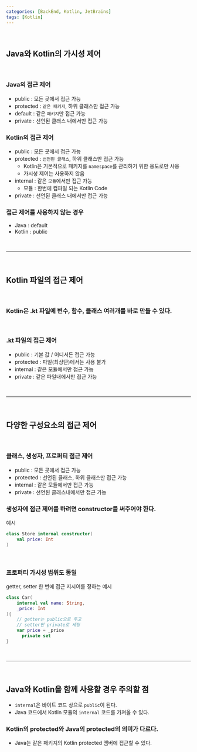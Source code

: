 ```yaml
---
categories: [BackEnd, Kotlin, JetBrains]
tags: [Kotlin]
---
```


<br>

## Java와 Kotlin의 가시성 제어

<br>

### Java의 접근 제어
- public : 모든 곳에서 접근 가능
- protected : `같은 패키지`, 하위 클래스만 접근 가능
- default : 같은 `패키지`만 접근 가능
- private : 선언된 클래스 내에서만 접근 가능

### Kotlin의 접근 제어
- public : 모든 곳에서 접근 가능
- protected : `선언된 클래스`, 하위 클래스만 접근 가능
  - Kotlin은 기본적으로 패키지를 `namespace`를 관리하기 위한 용도로만 사용
  - 가시성 제어는 사용하지 않음
- internal : 같은 `모듈`에서만 접근 가능
  - 모듈 : 한번에 컴파일 되는 Kotlin Code
- private : 선언된 클래스 내에서만 접근 가능

### 접근 제어를 사용하지 않는 경우
- Java : default
- Kotlin : public

<br>

---

<br>

## Kotlin 파일의 접근 제어

<br>

### Kotlin은 .kt 파일에 변수, 함수, 클래스 여러개를 바로 만들 수 있다.

<br>

### .kt 파일의 접근 제어
- public : 기본 값 / 어디서든 접근 가능
- protected : 파일(최상단)에서는 사용 불가
- internal : 같은 모듈에서만 접근 가능
- private : 같은 파일내에서만 접근 가능

<br>

---

<br>

## 다양한 구성요소의 접근 제어

<br>

### 클래스, 생성자, 프로퍼티 접근 제어
- public : 모든 곳에서 접근 가능
- protected : 선언된 클래스, 하위 클래스만 접근 가능
- internal : 같은 모듈에서만 접근 가능
- private : 선언된 클래스내에서만 접근 가능

### 생성자에 접근 제어를 하려면 constructor를 써주어야 한다.
예시
```kotlin
class Store internal constructor(
    val price: Int
)
```

<br>

### 프로퍼티 가시성 범위도 동일
getter, setter 한 번에 접근 지시어를 정하는 예시
```kotlin
class Car(
    internal val name: String,
    _price: Int
){
    // getter는 public으로 두고
    // setter만 private로 세팅
    var price = _price
      private set
}
```


<br>

---

<br>

## Java와 Kotlin을 함께 사용할 경우 주의할 점
- `internal`은 바이트 코드 상으로 `public`이 된다.
- Java 코드에서 Kotlin 모듈의 `internal` 코드를 가져올 수 있다.

### Kotlin의 protected와 Java의 protected의 의미가 다르다.
- Java는 같은 패키지의 Kotlin protected 멤버에 접근할 수 있다.
